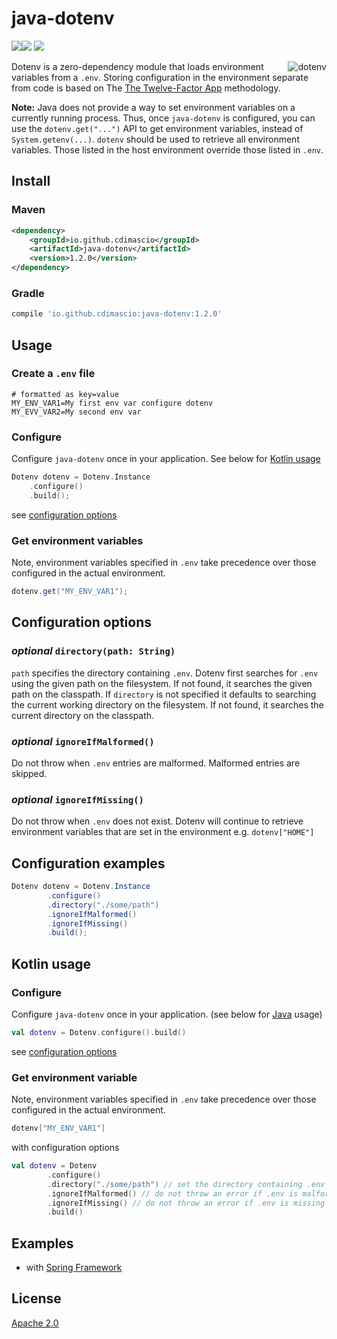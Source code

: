 # java-dotenv 

![](https://img.shields.io/badge/build-passing-green.svg)![](https://img.shields.io/badge/tests-passing-green.svg) ![](https://img.shields.io/badge/license-Apache%202.0-blue.svg)

<img src="https://raw.githubusercontent.com/cdimascio/java-dotenv/master/assets/java-dotenv.png" alt="dotenv" align="right" /> 

Dotenv is a zero-dependency module that loads environment variables from a `.env`. Storing configuration in the environment separate from code is based on The [The Twelve-Factor App](http://12factor.net/config) methodology.

**Note:** Java does not provide a way to set environment variables on a currently running process. Thus, once `java-dotenv` is configured, you can use the `dotenv.get("...")` API to get environment variables, instead of `System.getenv(...)`. `dotenv`  should be used to retrieve all environment variables. Those listed in the host environment override those listed in `.env`.  
## Install

### Maven 
```xml
<dependency>
    <groupId>io.github.cdimascio</groupId>
    <artifactId>java-dotenv</artifactId>
    <version>1.2.0</version>
</dependency>
```

### Gradle

```groovy
compile 'io.github.cdimascio:java-dotenv:1.2.0'
```


## Usage

### Create a `.env` file

```dosini
# formatted as key=value
MY_ENV_VAR1=My first env var configure dotenv
MY_EVV_VAR2=My second env var
```

### Configure
Configure `java-dotenv` once in your application. 
See below for [Kotlin usage](#kotlin-usage)

```kotlin
Dotenv dotenv = Dotenv.Instance
    .configure()
    .build();
```

see [configuration options](#configuration-options)

### Get environment variables
Note, environment variables specified in `.env` take precedence over those configured in the actual environment.

```java
dotenv.get("MY_ENV_VAR1");
```

## Configuration options

### *optional* `directory(path: String)` 
`path` specifies the directory containing `.env`. Dotenv first searches for `.env` using the given path on the filesystem. If not found, it searches the given path on the classpath. If `directory` is not specified it defaults to searching the current working directory on the filesystem. If not found, it searches the current directory on the classpath.

### *optional* `ignoreIfMalformed()`

Do not throw when `.env` entries are malformed. Malformed entries are skipped.

### *optional* `ignoreIfMissing()` 

Do not throw when `.env` does not exist. Dotenv will continue to retrieve environment variables that are set in the environment e.g. `dotenv["HOME"]`

## Configuration examples

```java
Dotenv dotenv = Dotenv.Instance
        .configure()
        .directory("./some/path")
        .ignoreIfMalformed()
        .ignoreIfMissing()
        .build();
```

## Kotlin usage

### Configure

Configure `java-dotenv` once in your application. (see below for [Java](#configure-(using-java-8)) usage)

```kotlin
val dotenv = Dotenv.configure().build()
```

see [configuration options](#configuration-options)
	
### Get environment variable
Note, environment variables specified in `.env` take precedence over those configured in the actual environment.

```kotlin
dotenv["MY_ENV_VAR1"]
```

with configuration options

```kotlin
val dotenv = Dotenv
        .configure()
        .directory("./some/path") // set the directory containing .env
        .ignoreIfMalformed() // do not throw an error if .env is malformed
        .ignoreIfMissing() // do not throw an error if .env is missing
        .build()
```

## Examples

- with [Spring Framework](https://github.com/cdimascio/kotlin-swagger-spring-functional-template) 

## License

[Apache 2.0](https://www.apache.org/licenses/LICENSE-2.0)